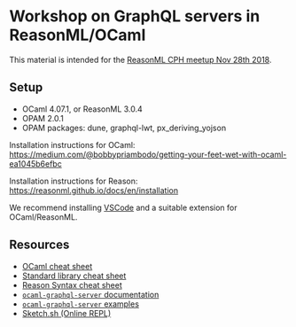 # Workshop on GraphQL servers in ReasonML/OCaml

This material is intended for the [ReasonML CPH meetup Nov 28th 2018](https://www.meetup.com/ReasonML-CPH/events/256170465/).

## Setup

- OCaml 4.07.1, or ReasonML 3.0.4
- OPAM 2.0.1
- OPAM packages: dune, graphql-lwt, px_deriving_yojson


Installation instructions for OCaml: https://medium.com/@bobbypriambodo/getting-your-feet-wet-with-ocaml-ea1045b6efbc

Installation instructions for Reason: https://reasonml.github.io/docs/en/installation

We recommend installing [VSCode](https://code.visualstudio.com/) and a suitable extension for OCaml/ReasonML.

## Resources

- [OCaml cheat sheet](http://www.ocamlpro.com/files/ocaml-lang.pdf)
- [Standard library cheat sheet](http://www.ocamlpro.com/files/ocaml-stdlib.pdf)
- [Reason Syntax cheat sheet](https://reasonml.github.io/docs/en/syntax-cheatsheet)
- [`ocaml-graphql-server` documentation](https://andreas.github.io/ocaml-graphql-server/graphql-lwt/Graphql_lwt/Schema/index.html)
- [`ocaml-graphql-server` examples](https://github.com/andreas/ocaml-graphql-server#examples)
- [Sketch.sh (Online REPL)](https://sketch.sh/)
